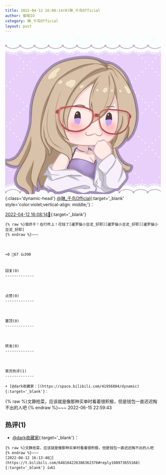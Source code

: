 ```yaml
---
title: 2022-04-12 16:08:14(0)琳_千鸟Official
author: 御坂IO
category: 琳_千鸟Official
layout: post
---
```


![img](/images/c0a88f85ebd0d056f37b114e0748e69556c8b488.jpg){:class='dynamic-head'}
[@琳_千鸟Official](https://space.bilibili.com/1620923329/dynamic){:target='_blank' style='color:violet;vertical-align: middle;'}：

[2022-04-12 16:08:14🔗](https://t.bilibili.com/648164226386362376){:target='_blank'}

~~~
{% raw %}我终于！在叮咚上！花钱了[暹罗猫小豆泥_好耶][暹罗猫小豆泥_好耶][暹罗猫小豆泥_好耶]
{% endraw %}~~~



↪️0 💬67 👍390


回复(0)
-------------



点赞(0)
-------------



置顶(0)
-------------



转发(0)
-------------



首页热评(1)
-------------

+ [@dark收藏家：](https://space.bilibili.com/41956884/dynamic){:target='_blank'}：
~~~
{% raw %}文静抢菜，应该就是像那种买单时看着很积极，但是钱包一直迟迟掏不出的人吧
{% endraw %}~~~
2022-06-15 22:59:43


热评(1)
-------------

+ [@dark收藏家](https://space.bilibili.com/41956884/dynamic){:target='_blank'}：
~~~
{% raw %}文静抢菜，应该就是像那种买单时看着很积极，但是钱包一直迟迟掏不出的人吧
{% endraw %}~~~
[2022-04-12 16:13:46🔗](https://t.bilibili.com/648164226386362376#reply108973655168){:target='_blank'} 👍61


